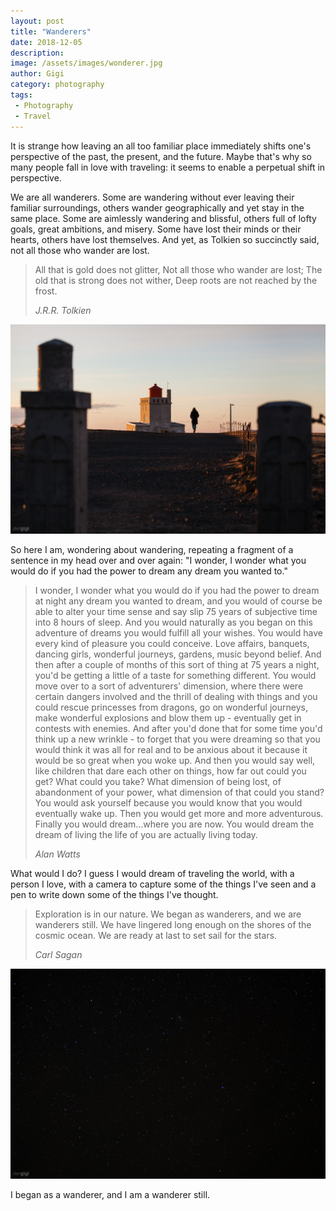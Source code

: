 ```yaml
---
layout: post
title: "Wanderers"
date: 2018-12-05
description:
image: /assets/images/wonderer.jpg
author: Gigi
category: photography
tags:
 - Photography
 - Travel
---
```


It is strange how leaving an all too familiar place immediately shifts one's perspective of the past, the present, and the future. Maybe that's why so many people fall in love with traveling: it seems to enable a perpetual shift in perspective.

We are all wanderers. Some are wandering without ever leaving their familiar surroundings, others wander geographically and yet stay in the same place. Some are aimlessly wandering and blissful, others full of lofty goals, great ambitions, and misery. Some have lost their minds or their hearts, others have lost themselves. And yet, as Tolkien so succinctly said, not all those who wander are lost.

> All that is gold does not glitter,
> Not all those who wander are lost;
> The old that is strong does not wither,
> Deep roots are not reached by the frost.
>
> <cite>J.R.R. Tolkien</cite>

![Wanderer](/assets/images/wanderer.jpg#full)

So here I am, wondering about wandering, repeating a fragment of a sentence in my head over and over again: "I wonder, I wonder what you would do if you had the power to dream any dream you wanted to."

> I wonder, I wonder what you would do if you had the power to dream at night any dream you wanted to dream, and you would of course be able to alter your time sense and say slip 75 years of subjective time into 8 hours of sleep. And you would naturally as you began on this adventure of dreams you would fulfill all your wishes. You would have every kind of pleasure you could conceive. Love affairs, banquets, dancing girls, wonderful journeys, gardens, music beyond belief. And then after a couple of months of this sort of thing at 75 years a night, you'd be getting a little of a taste for something different. You would move over to a sort of adventurers' dimension, where there were certain dangers involved and the thrill of dealing with things and you could rescue princesses from dragons, go on wonderful journeys, make wonderful explosions and blow them up - eventually get in contests with enemies. And after you'd done that for some time you'd think up a new wrinkle - to forget that you were dreaming so that you would think it was all for real and to be anxious about it because it would be so great when you woke up. And then you would say well, like children that dare each other on things, how far out could you get? What could you take? What dimension of being lost, of abandonment of your power, what dimension of that could you stand? You would ask yourself because you would know that you would eventually wake up. Then you would get more and more adventurous. Finally you would dream...where you are now. You would dream the dream of living the life of you are actually living today.
>
> <cite>Alan Watts</cite>

What would I do? I guess I would dream of traveling the world, with a person I love, with a camera to capture some of the things I've seen and a pen to write down some of the things I've thought.

> Exploration is in our nature. We began as wanderers, and we are wanderers still. We have lingered long enough on the shores of the cosmic ocean. We are ready at last to set sail for the stars.
>
> <cite>Carl Sagan</cite>

![Stars](/assets/images/stars.jpg#full)

I began as a wanderer, and I am a wanderer still.
